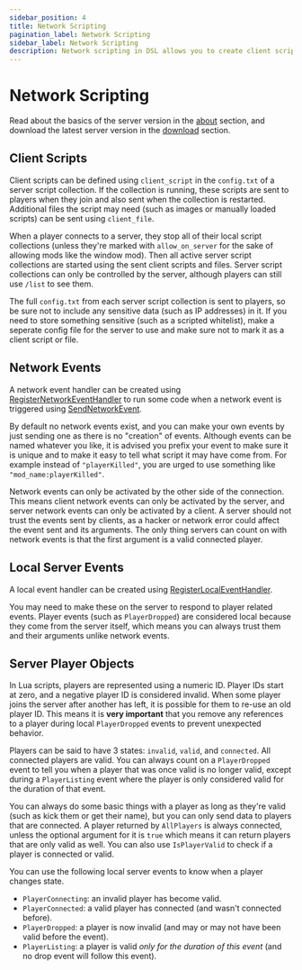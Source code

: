 ```yaml
---
sidebar_position: 4
title: Network Scripting
pagination_label: Network Scripting
sidebar_label: Network Scripting
description: Network scripting in DSL allows you to create client scripts that run on players' machines when they connect to a server. This guide covers how to define client scripts, handle network events, and manage player objects.
---
```


# Network Scripting

Read about the basics of the server version in the [about](about-dsl#derpy-script-server) section, and download the latest server version in the [download](/docs/miscellaneous/downloads/dsl) section.

## Client Scripts

Client scripts can be defined using `client_script` in the `config.txt` of a server script collection. If the collection is running, these scripts are sent to players when they join and also sent when the collection is restarted. Additional files the script may need (such as images or manually loaded scripts) can be sent using `client_file`.

When a player connects to a server, they stop all of their local script collections (unless they're marked with `allow_on_server` for the sake of allowing mods like the window mod). Then all active server script collections are started using the sent client scripts and files. Server script collections can only be controlled by the server, although players can still use `/list` to see them.

The full `config.txt` from each server script collection is sent to players, so be sure not to include any sensitive data (such as IP addresses) in it. If you need to store something sensitive (such as a scripted whitelist), make a seperate config file for the server to use and make sure not to mark it as a client script or file.

## Network Events

A network event handler can be created using [RegisterNetworkEventHandler](/docs/dsl-reference/global-functions/RegisterNetworkEventHandler) to run some code when a network event is triggered using [SendNetworkEvent](/docs/dsl-reference/global-functions/SendNetworkEvent).

By default no network events exist, and you can make your own events by just sending one as there is no "creation" of events. Although events can be named whatever you like, it is advised you prefix your event to make sure it is unique and to make it easy to tell what script it may have come from. For example instead of `"playerKilled"`, you are urged to use something like `"mod_name:playerKilled"`.

Network events can only be activated by the other side of the connection. This means client network events can only be activated by the server, and server network events can only be activated by a client. A server should not trust the events sent by clients, as a hacker or network error could affect the event sent and its arguments. The only thing servers can count on with network events is that the first argument is a valid connected player.

## Local Server Events

A local event handler can be created using [RegisterLocalEventHandler](/docs/dsl-reference/global-functions/RegisterLocalEventHandler).

You may need to make these on the server to respond to player related events. Player events (such as `PlayerDropped`) are considered local because they come from the server itself, which means you can always trust them and their arguments unlike network events.

## Server Player Objects

In Lua scripts, players are represented using a numeric ID. Player IDs start at zero, and a negative player ID is considered invalid. When some player joins the server after another has left, it is possible for them to re-use an old player ID. This means it is **very important** that you remove any references to a player during local `PlayerDropped` events to prevent unexpected behavior.

Players can be said to have 3 states: `invalid`, `valid`, and `connected`. All connected players are valid. You can always count on a `PlayerDropped` event to tell you when a player that was once valid is no longer valid, except during a `PlayerListing` event where the player is only considered valid for the duration of that event.

You can always do some basic things with a player as long as they're valid (such as kick them or get their name), but you can only send data to players that are connected. A player returned by `AllPlayers` is always connected, unless the optional argument for it is `true` which means it can return players that are only valid as well. You can also use `IsPlayerValid` to check if a player is connected or valid.

You can use the following local server events to know when a player changes state.

- `PlayerConnecting`: an invalid player has become valid.
- `PlayerConnected`: a valid player has connected (and wasn't connected before).
- `PlayerDropped`: a player is now invalid (and may or may not have been valid before the event).
- `PlayerListing`: a player is valid _only for the duration of this event_ (and no drop event will follow this event).
